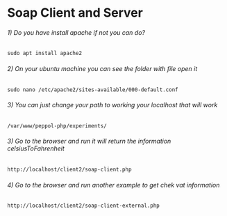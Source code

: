 # Soap Client and Server

###### 1) Do you have install apache if not you can do?

````
sudo apt install apache2
````

###### 2) On your ubuntu machine you can see the folder with file open it 
````
sudo nano /etc/apache2/sites-available/000-default.conf
```` 

###### 3) You can just change your path to working your localhost that will work 
````
/var/www/peppol-php/experiments/
```` 

###### 3) Go to the browser and run it will return the information celsiusToFahrenheit

````
http://localhost/client2/soap-client.php
````

###### 4) Go to the browser and run another example to get chek vat information

````
http://localhost/client2/soap-client-external.php
````
